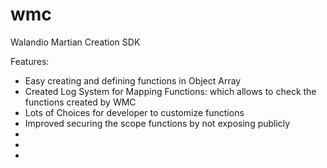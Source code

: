 # wmc
Walandio Martian Creation SDK

Features:
 - Easy creating and defining functions in Object Array
 - Created Log System for Mapping Functions: which allows to check the functions created by WMC 
 - Lots of Choices for developer to customize functions
 - Improved securing the scope functions by not exposing publicly
 - 
 - 
 - 